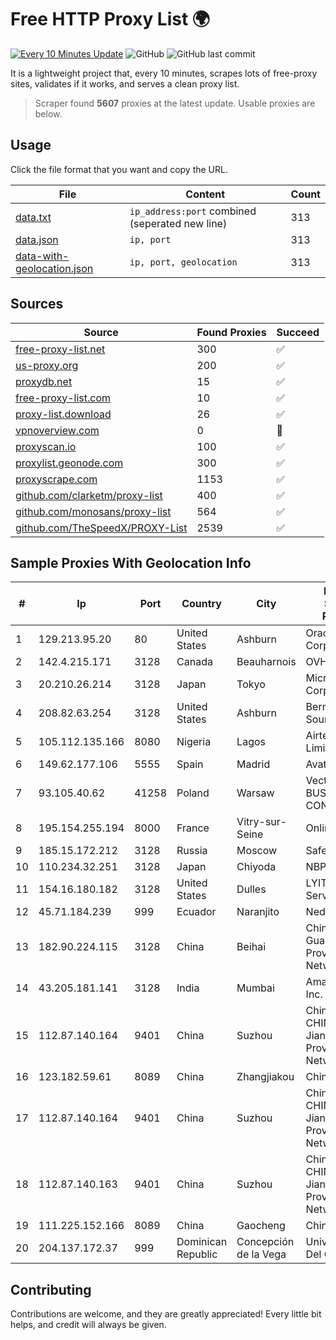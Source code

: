 
# Free HTTP Proxy List 🌍

[![Every 10 Minutes Update](https://github.com/mertguvencli/http-proxy-list/actions/workflows/main.yml/badge.svg?branch=main)](https://github.com/mertguvencli/http-proxy-list/actions/workflows/main.yml)
![GitHub](https://img.shields.io/github/license/mertguvencli/http-proxy-list)
![GitHub last commit](https://img.shields.io/github/last-commit/mertguvencli/http-proxy-list)

It is a lightweight project that, every 10 minutes, scrapes lots of free-proxy sites, validates if it works, and serves a clean proxy list.


> Scraper found **5607** proxies at the latest update. Usable proxies are below.

## Usage

Click the file format that you want and copy the URL.


|File|Content|Count|
|----|-------|-----|
|[data.txt](https://raw.githubusercontent.com/mertguvencli/http-proxy-list/main/proxy-list/data.txt)|`ip_address:port` combined (seperated new line)|313|
|[data.json](https://raw.githubusercontent.com/mertguvencli/http-proxy-list/main/proxy-list/data.json)|`ip, port`|313|
|[data-with-geolocation.json](https://raw.githubusercontent.com/mertguvencli/http-proxy-list/main/proxy-list/data-with-geolocation.json)|`ip, port, geolocation`|313|

## Sources

|Source|Found Proxies|Succeed|
|------|-------------|-------|
|[free-proxy-list.net](https://free-proxy-list.net)|300|✅|
|[us-proxy.org](https://www.us-proxy.org)|200|✅|
|[proxydb.net](http://proxydb.net)|15|✅|
|[free-proxy-list.com](https://free-proxy-list.com/?page=&port=&type%5B%5D=http&type%5B%5D=https&up_time=0&search=Search)|10|✅|
|[proxy-list.download](https://www.proxy-list.download/HTTP)|26|✅|
|[vpnoverview.com](https://vpnoverview.com/privacy/anonymous-browsing/free-proxy-servers)|0|🚫|
|[proxyscan.io](https://www.proxyscan.io)|100|✅|
|[proxylist.geonode.com](https://proxylist.geonode.com/api/proxy-list?limit=300&page=1&sort_by=lastChecked&sort_type=desc&protocols=http,https)|300|✅|
|[proxyscrape.com](https://api.proxyscrape.com/v2/?request=displayproxies&protocol=http&timeout=10000&country=all&ssl=all&anonymity=all)|1153|✅|
|[github.com/clarketm/proxy-list](https://raw.githubusercontent.com/clarketm/proxy-list/master/proxy-list-raw.txt)|400|✅|
|[github.com/monosans/proxy-list](https://raw.githubusercontent.com/monosans/proxy-list/main/proxies/http.txt)|564|✅|
|[github.com/TheSpeedX/PROXY-List](https://raw.githubusercontent.com/TheSpeedX/PROXY-List/master/http.txt)|2539|✅|


## Sample Proxies With Geolocation Info

|#|Ip|Port|Country|City|Internet Service Provider|
|-|--|----|-------|----|-------------------------|
|1|129.213.95.20|80|United States|Ashburn|Oracle Corporation|
|2|142.4.215.171|3128|Canada|Beauharnois|OVH SAS|
|3|20.210.26.214|3128|Japan|Tokyo|Microsoft Corporation|
|4|208.82.63.254|3128|United States|Ashburn|Bernardi Sounds|
|5|105.112.135.166|8080|Nigeria|Lagos|Airtel Networks Limited|
|6|149.62.177.106|5555|Spain|Madrid|Avatel Telecom|
|7|93.105.40.62|41258|Poland|Warsaw|Vectra S.A. BUSINESS P2P CONNECTIONS|
|8|195.154.255.194|8000|France|Vitry-sur-Seine|Online S.A.S.|
|9|185.15.172.212|3128|Russia|Moscow|SafeData LLC|
|10|110.234.32.251|3128|Japan|Chiyoda|NBP-NCP|
|11|154.16.180.182|3128|United States|Dulles|LYIT Internet Services|
|12|45.71.184.239|999|Ecuador|Naranjito|Nedetel S.A.|
|13|182.90.224.115|3128|China|Beihai|China Unicom Guangxi Province Network|
|14|43.205.181.141|3128|India|Mumbai|Amazon.com, Inc.|
|15|112.87.140.164|9401|China|Suzhou|China Unicom CHINA169 Jiangsu Province Network|
|16|123.182.59.61|8089|China|Zhangjiakou|Chinanet|
|17|112.87.140.164|9401|China|Suzhou|China Unicom CHINA169 Jiangsu Province Network|
|18|112.87.140.163|9401|China|Suzhou|China Unicom CHINA169 Jiangsu Province Network|
|19|111.225.152.166|8089|China|Gaocheng|Chinanet|
|20|204.137.172.37|999|Dominican Republic|Concepción de la Vega|Univegacomu Del Caribe SRL|



## Contributing

Contributions are welcome, and they are greatly appreciated! Every
little bit helps, and credit will always be given.

